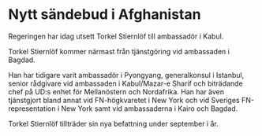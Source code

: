 # Nytt sändebud i Afghanistan

Regeringen har idag utsett Torkel Stiernlöf till ambassadör i Kabul.

Torkel Stiernlöf kommer närmast från tjänstgöring vid ambassaden i Bagdad.

Han har tidigare varit ambassadör i Pyongyang, generalkonsul i Istanbul, senior rådgivare vid ambassaden i Kabul/Mazar-e Sharif och biträdande chef på UD:s enhet för Mellanöstern och Nordafrika. Han har även tjänstgjort bland annat vid FN-högkvaretet i New York och vid Sveriges FN-representation i New York samt vid ambassaderna i Kairo och Bagdad.

Torkel Stiernlöf tillträder sin nya befattning under september i år.
